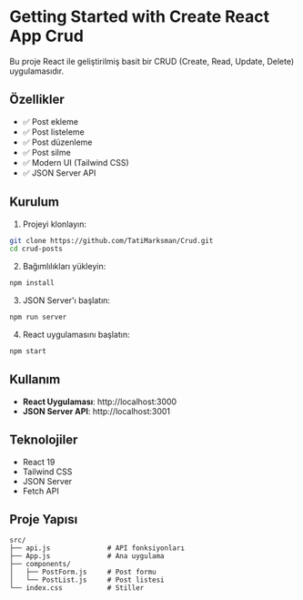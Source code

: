 # Getting Started with Create React App Crud

Bu proje React ile geliştirilmiş basit bir CRUD (Create, Read, Update, Delete) uygulamasıdır.

## Özellikler

- ✅ Post ekleme
- ✅ Post listeleme
- ✅ Post düzenleme
- ✅ Post silme
- ✅ Modern UI (Tailwind CSS)
- ✅ JSON Server API

## Kurulum

1. Projeyi klonlayın:
```bash
git clone https://github.com/TatiMarksman/Crud.git
cd crud-posts
```

2. Bağımlılıkları yükleyin:
```bash
npm install
```

3. JSON Server'ı başlatın:
```bash
npm run server
```

4. React uygulamasını başlatın:
```bash
npm start
```

## Kullanım

- **React Uygulaması**: http://localhost:3000
- **JSON Server API**: http://localhost:3001

## Teknolojiler

- React 19
- Tailwind CSS
- JSON Server
- Fetch API

## Proje Yapısı

```
src/
├── api.js              # API fonksiyonları
├── App.js              # Ana uygulama
├── components/
│   ├── PostForm.js     # Post formu
│   └── PostList.js     # Post listesi
└── index.css           # Stiller
```
